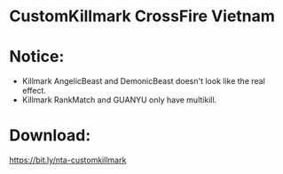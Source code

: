 # CustomKillmark CrossFire Vietnam
# Notice:
- Killmark AngelicBeast and DemonicBeast doesn't look like the real effect.
- Killmark RankMatch and GUANYU only have multikill.
# Download: 
https://bit.ly/nta-customkillmark